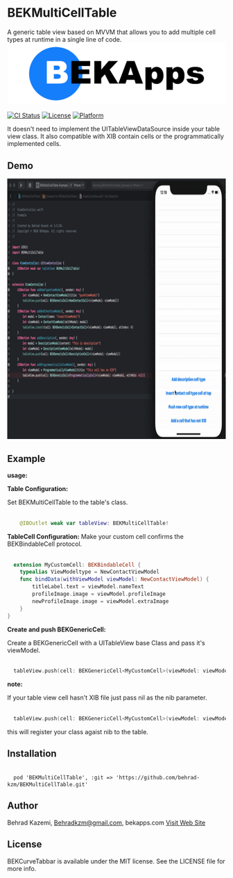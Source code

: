 
# BEKMultiCellTable
A generic table view based on MVVM that allows you to add multiple cell types at runtime in a single line of code.
<img src="https://github.com/behrad-kzm/BEKDesing/blob/master/Images/BEKHeader.png">

[![CI Status](http://img.shields.io/travis/popwarsweet/JellySlider.svg?style=flat)](https://travis-ci.org/popwarsweet/JellySlider)
[![License](https://img.shields.io/cocoapods/l/JellySlider.svg?style=flat)](http://cocoapods.org/pods/JellySlider)
[![Platform](https://img.shields.io/cocoapods/p/JellySlider.svg?style=flat)](http://cocoapods.org/pods/JellySlider)

 It doesn't need to implement the UITableViewDataSource inside your table view class. It also compatible with XIB contain cells or the programmatically implemented cells.
## Demo
<img src="Preview.gif" height="600">

## Example

__usage:__

__Table Configuration:__

Set BEKMultiCellTable to the table's class.

```swift

    @IBOutlet weak var tableView: BEKMultiCellTable!

```

__TableCell Configuration:__
Make your custom cell confirms the BEKBindableCell protocol.

```swift

  extension MyCustomCell: BEKBindableCell {    
    typealias ViewModeltype = NewContactViewModel
    func bindData(withViewModel viewModel: NewContactViewModel) {
        titleLabel.text = viewModel.nameText
        profileImage.image = viewModel.profileImage
        newProfileImage.image = viewModel.extraImage
    }
}

```

__Create and push BEKGenericCell:__

Create a BEKGenericCell with a UITableView base Class and pass it's viewModel.
```swift

  tableView.push(cell: BEKGenericCell<MyCustomCell>(viewModel: viewModel))

```
__note:__

If your table view cell hasn't XIB file just pass nil as the nib parameter.

```swift

  tableView.push(cell: BEKGenericCell<MyCustomCell>(viewModel: viewModel, withNib: nil))

```
this will register your class agaist nib to the table.

## Installation
```

  pod 'BEKMultiCellTable', :git => 'https://github.com/behrad-kzm/BEKMultiCellTable.git'

```


## Author
Behrad Kazemi, Behradkzm@gmail.com, bekapps.com
<a href="https://bekapps.com"> Visit Web Site </a>
## License

BEKCurveTabbar is available under the MIT license. See the LICENSE file for more info.
